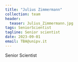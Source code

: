 ```yaml
---
title: "Julius Zimmermann"
collection: team
header:
  teaser: Julius_Zimmermann.jpg
tags: SeniorScientist 
tagline: Senior scientist 
date: 2023-09-01
email: TBA@unipv.it
---
```


Senior Scientist
